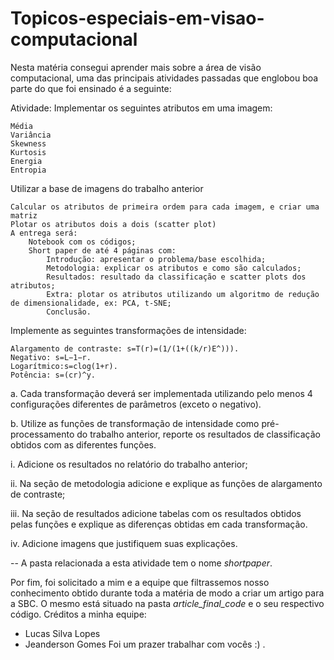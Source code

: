 # Topicos-especiais-em-visao-computacional
Nesta matéria consegui aprender mais sobre a área de visão computacional, uma das principais atividades passadas que englobou boa parte do que foi ensinado é a seguinte:

Atividade:
Implementar os seguintes atributos em uma imagem:

    Média
    Variância
    Skewness
    Kurtosis
    Energia
    Entropia

Utilizar a base de imagens do trabalho anterior

    Calcular os atributos de primeira ordem para cada imagem, e criar uma matriz
    Plotar os atributos dois a dois (scatter plot)
    A entrega será:
        Notebook com os códigos;
        Short paper de até 4 páginas com:
            Introdução: apresentar o problema/base escolhida;
            Metodologia: explicar os atributos e como são calculados;
            Resultados: resultado da classificação e scatter plots dos atributos;
            Extra: plotar os atributos utilizando um algoritmo de redução de dimensionalidade, ex: PCA, t-SNE;
            Conclusão.

Implemente as seguintes transformações de intensidade:

    Alargamento de contraste: s=T(r)=(1/(1+((k/r)E^))).
    Negativo: s=L−1−r.
    Logarítmico:s=clog(1+r).
    Potência: s=(cr)^y.

a. Cada transformação deverá ser implementada utilizando pelo menos 4 configurações diferentes de parâmetros (exceto o negativo).

b. Utilize as funções de transformação de intensidade como pré-processamento do trabalho anterior, reporte os resultados de classificação obtidos com as diferentes funções.

i. Adicione os resultados no relatório do trabalho anterior;

ii. Na seção de metodologia adicione e explique as funções de alargamento de contraste;

iii. Na seção de resultados adicione tabelas com os resultados obtidos pelas funções e explique as diferenças obtidas em cada transformação.

iv. Adicione imagens que justifiquem suas explicações.

-- A pasta relacionada a esta atividade tem o nome *shortpaper*.

Por fim, foi solicitado a mim e a equipe que filtrassemos nosso conhecimento obtido durante toda a matéria de modo a criar um artigo para a SBC. O mesmo está situado na pasta *article_final_code* e o seu respectivo código.
Créditos a minha equipe: 
* Lucas Silva Lopes 
* Jeanderson Gomes
Foi um prazer trabalhar com vocês :) .
